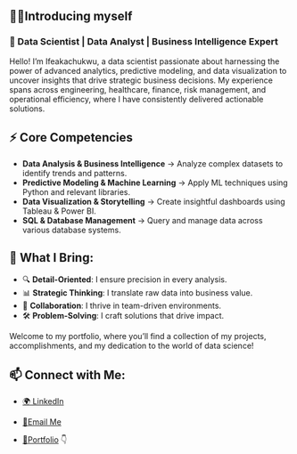 ## 🙋‍♂Introducing myself

### 🌟 Data Scientist | Data Analyst | Business Intelligence Expert

Hello! I’m Ifeakachukwu, a data scientist passionate about harnessing the power of advanced analytics, predictive modeling, and data visualization to uncover insights that drive strategic business decisions. My experience spans across engineering, healthcare, finance, risk management, and operational efficiency, where I have consistently delivered actionable solutions.


## ⚡ Core Competencies
- **Data Analysis & Business Intelligence** → Analyze complex datasets to identify trends and patterns.  
- **Predictive Modeling & Machine Learning** → Apply ML techniques using Python and relevant libraries.  
- **Data Visualization & Storytelling** → Create insightful dashboards using Tableau & Power BI.  
- **SQL & Database Management** → Query and manage data across various database systems.  
 


## 🚀 What I Bring:
- 🔍 **Detail-Oriented**: I ensure precision in every analysis.  
- 📊 **Strategic Thinking**: I translate raw data into business value.  
- 🤝 **Collaboration**: I thrive in team-driven environments.  
- 🛠 **Problem-Solving**: I craft solutions that drive impact.

Welcome to my portfolio, where you’ll find a collection of my projects, accomplishments, and my dedication to the world of data science!

## 📫 Connect with Me:
- [🌍 LinkedIn](https://www.linkedin.com/in/ifeakachukwu-otuya/)
- [📧Email Me](mailto:ifedakachuotuya@gmail.com)

- [💼Portfolio](your-portfolio-url) 👇
  
 
 

